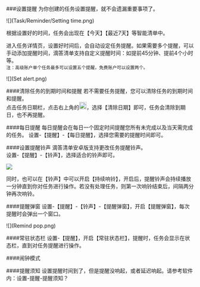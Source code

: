 ###设置提醒
为你创建的任务设置提醒，就不会遗漏重要事项了。

![](Task/Reminder/Setting time.png)

根据设置好的时间，任务会出现在【今天】【最近7天】等智能清单中。  

进入任务详情页，设置好时间后，会自动设定任务提醒。如果需要多个提醒，可以手动添加提醒时间，滴答清单支持自定义提醒时间：如提前45分钟、提前4个小时等。
<br>`注：高级账户单个任务最多可以设置五个提醒，免费账户可以设置两个。`

![](Set alert.png)

####清除任务的到期时间和提醒
若不需要任务提醒，您可以清除任务的到期时间和提醒。
<br>点击任务日期栏，点击右上角的<img src="../images/images_android/image001.png" title="更多" width="20" />，选择【清除日期】即可，任务会清除到期日，也不再提醒。

####每日提醒
每日提醒会在每日一个固定时间提醒您所有未完成以及当天需完成的任务。
设置-【提醒】-【每日提醒】，选择您需要的提醒时间即可。

####设置提醒铃声
滴答清单安卓版支持更改任务提醒铃声。
<br>设置-【提醒】-【铃声】，选择适合的铃声即可。

![](ringing.png)

同时，也可以在【铃声】中可以开启【持续响铃】，开启后，提醒铃声会持续播放一分钟直到你对任务进行操作。若没有处理任务，则第一次响铃结束后，间隔两分钟再次响铃。

####提醒弹窗
设置-【提醒】-【铃声】-【提醒弹窗】，开启【提醒弹窗】，每次提醒时会弹出一个窗口。

![](Remind pop.png)

####常驻状态栏
设置-【提醒】，开启【常驻状态栏】，提醒时，任务会显示在状态栏，直到对任务提醒进行操作。

####闹钟模式


####提醒须知
设置提醒时间到了，但是提醒没响起，或者延迟响起。请参考软件内：设置-提醒-提醒须知？
